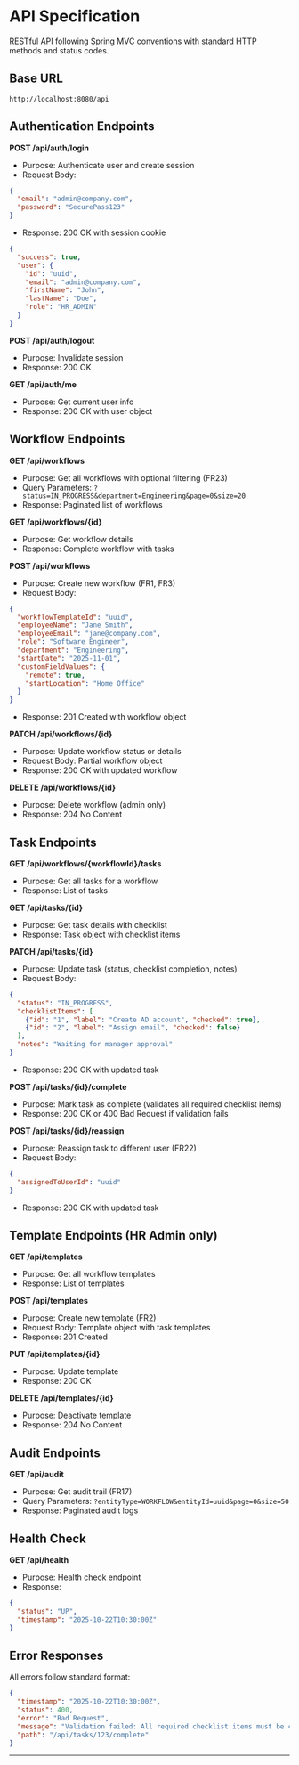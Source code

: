 # API Specification

RESTful API following Spring MVC conventions with standard HTTP methods and status codes.

## Base URL
```
http://localhost:8080/api
```

## Authentication Endpoints

**POST /api/auth/login**
- Purpose: Authenticate user and create session
- Request Body:
```json
{
  "email": "admin@company.com",
  "password": "SecurePass123"
}
```
- Response: 200 OK with session cookie
```json
{
  "success": true,
  "user": {
    "id": "uuid",
    "email": "admin@company.com",
    "firstName": "John",
    "lastName": "Doe",
    "role": "HR_ADMIN"
  }
}
```

**POST /api/auth/logout**
- Purpose: Invalidate session
- Response: 200 OK

**GET /api/auth/me**
- Purpose: Get current user info
- Response: 200 OK with user object

## Workflow Endpoints

**GET /api/workflows**
- Purpose: Get all workflows with optional filtering (FR23)
- Query Parameters: `?status=IN_PROGRESS&department=Engineering&page=0&size=20`
- Response: Paginated list of workflows

**GET /api/workflows/{id}**
- Purpose: Get workflow details
- Response: Complete workflow with tasks

**POST /api/workflows**
- Purpose: Create new workflow (FR1, FR3)
- Request Body:
```json
{
  "workflowTemplateId": "uuid",
  "employeeName": "Jane Smith",
  "employeeEmail": "jane@company.com",
  "role": "Software Engineer",
  "department": "Engineering",
  "startDate": "2025-11-01",
  "customFieldValues": {
    "remote": true,
    "startLocation": "Home Office"
  }
}
```
- Response: 201 Created with workflow object

**PATCH /api/workflows/{id}**
- Purpose: Update workflow status or details
- Request Body: Partial workflow object
- Response: 200 OK with updated workflow

**DELETE /api/workflows/{id}**
- Purpose: Delete workflow (admin only)
- Response: 204 No Content

## Task Endpoints

**GET /api/workflows/{workflowId}/tasks**
- Purpose: Get all tasks for a workflow
- Response: List of tasks

**GET /api/tasks/{id}**
- Purpose: Get task details with checklist
- Response: Task object with checklist items

**PATCH /api/tasks/{id}**
- Purpose: Update task (status, checklist completion, notes)
- Request Body:
```json
{
  "status": "IN_PROGRESS",
  "checklistItems": [
    {"id": "1", "label": "Create AD account", "checked": true},
    {"id": "2", "label": "Assign email", "checked": false}
  ],
  "notes": "Waiting for manager approval"
}
```
- Response: 200 OK with updated task

**POST /api/tasks/{id}/complete**
- Purpose: Mark task as complete (validates all required checklist items)
- Response: 200 OK or 400 Bad Request if validation fails

**POST /api/tasks/{id}/reassign**
- Purpose: Reassign task to different user (FR22)
- Request Body:
```json
{
  "assignedToUserId": "uuid"
}
```
- Response: 200 OK with updated task

## Template Endpoints (HR Admin only)

**GET /api/templates**
- Purpose: Get all workflow templates
- Response: List of templates

**POST /api/templates**
- Purpose: Create new template (FR2)
- Request Body: Template object with task templates
- Response: 201 Created

**PUT /api/templates/{id}**
- Purpose: Update template
- Response: 200 OK

**DELETE /api/templates/{id}**
- Purpose: Deactivate template
- Response: 204 No Content

## Audit Endpoints

**GET /api/audit**
- Purpose: Get audit trail (FR17)
- Query Parameters: `?entityType=WORKFLOW&entityId=uuid&page=0&size=50`
- Response: Paginated audit logs

## Health Check

**GET /api/health**
- Purpose: Health check endpoint
- Response:
```json
{
  "status": "UP",
  "timestamp": "2025-10-22T10:30:00Z"
}
```

## Error Responses

All errors follow standard format:
```json
{
  "timestamp": "2025-10-22T10:30:00Z",
  "status": 400,
  "error": "Bad Request",
  "message": "Validation failed: All required checklist items must be checked",
  "path": "/api/tasks/123/complete"
}
```

---
